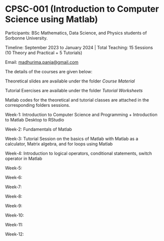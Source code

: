 # CPSC-001 (Introduction to Computer Science using Matlab)

Participants: BSc Mathematics, Data Science, and Physics students of Sorbonne University.

Timeline: September 2023 to January 2024 | Total Teaching: 15 Sessions (10 Theory and Practical + 5 Tutorials)

Email: madhurima.panja@gmail.com

The details of the courses are given below:

Theoretical slides are available under the folder *Course Material*

Tutorial Exercises are available under the folder *Tutorial Worksheets*

Matlab codes for the theoretical and tutorial classes are attached in the corresponding folders sessions.

Week-1: Introduction to Computer Science and Programming + Introduction to Matlab Desktop to RStudio

Week-2: Fundamentals of Matlab

Week-3: Tutorial Session on the basics of Matlab with Matlab as a calculator, Matrix algebra, and for loops using Matlab

Week-4: Introduction to logical operators, conditional statements, switch operator in Matlab

Week-5: 

Week-6: 

Week-7:

Week-8:

Week-9:

Week-10:

Week-11:

Week-12:
